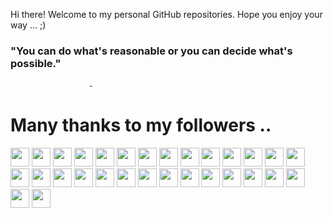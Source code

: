 
Hi there! Welcome to my personal GitHub repositories.
Hope you enjoy your way ... ;)

<!-- UPDATE:START (QUOTES) -->
<h3>"You can do what's reasonable or you can decide what's possible."</h3>
&nbsp&nbsp&nbsp&nbsp&nbsp&nbsp&nbsp&nbsp&nbsp&nbsp&nbsp&nbsp&nbsp&nbsp&nbsp&nbsp&nbsp&nbsp&nbsp&nbsp&nbsp&nbsp&nbsp&nbsp&nbsp&nbsp&nbsp&nbsp&nbsp&nbsp&nbsp&nbsp<small><i>- </i></small>
<!-- UPDATE:END -->

<!-- UPDATE:START (FOLLOWERS) -->
# Many thanks to my followers ..
<a href="https://github.com/michelson" alt="michelson"><img src="https://avatars.githubusercontent.com/u/11976?v=4" width="30" height="30"/></a> <a href="https://github.com/TimMikeladze" alt="TimMikeladze"><img src="https://avatars.githubusercontent.com/u/702718?v=4" width="30" height="30"/></a> <a href="https://github.com/CamHenlin" alt="CamHenlin"><img src="https://avatars.githubusercontent.com/u/1225579?v=4" width="30" height="30"/></a> <a href="https://github.com/torrmal" alt="torrmal"><img src="https://avatars.githubusercontent.com/u/5898506?v=4" width="30" height="30"/></a> <a href="https://github.com/idimetrix" alt="idimetrix"><img src="https://avatars.githubusercontent.com/u/6536323?v=4" width="30" height="30"/></a> <a href="https://github.com/elyulka" alt="elyulka"><img src="https://avatars.githubusercontent.com/u/7532384?v=4" width="30" height="30"/></a> <a href="https://github.com/DiAlCuSa" alt="DiAlCuSa"><img src="https://avatars.githubusercontent.com/u/18500266?v=4" width="30" height="30"/></a> <a href="https://github.com/afcarvallo" alt="afcarvallo"><img src="https://avatars.githubusercontent.com/u/22074766?v=4" width="30" height="30"/></a> <a href="https://github.com/performanceguy" alt="performanceguy"><img src="https://avatars.githubusercontent.com/u/29443773?v=4" width="30" height="30"/></a> <a href="https://github.com/MafujShikder" alt="MafujShikder"><img src="https://avatars.githubusercontent.com/u/34533694?v=4" width="30" height="30"/></a> <a href="https://github.com/Connor9994" alt="Connor9994"><img src="https://avatars.githubusercontent.com/u/39637206?v=4" width="30" height="30"/></a> <a href="https://github.com/standardgalactic" alt="standardgalactic"><img src="https://avatars.githubusercontent.com/u/43516554?v=4" width="30" height="30"/></a> <a href="https://github.com/Barryhuan" alt="Barryhuan"><img src="https://avatars.githubusercontent.com/u/46715367?v=4" width="30" height="30"/></a> <a href="https://github.com/Yan-Cheng-Hsu" alt="Yan-Cheng-Hsu"><img src="https://avatars.githubusercontent.com/u/50510217?v=4" width="30" height="30"/></a> <a href="https://github.com/CAOR21" alt="CAOR21"><img src="https://avatars.githubusercontent.com/u/53380190?v=4" width="30" height="30"/></a> <a href="https://github.com/geeksourcecodes" alt="geeksourcecodes"><img src="https://avatars.githubusercontent.com/u/57898683?v=4" width="30" height="30"/></a> <a href="https://github.com/nholuongut" alt="nholuongut"><img src="https://avatars.githubusercontent.com/u/58627821?v=4" width="30" height="30"/></a> <a href="https://github.com/DevinPlumb" alt="DevinPlumb"><img src="https://avatars.githubusercontent.com/u/61392779?v=4" width="30" height="30"/></a> <a href="https://github.com/gsarthakdev" alt="gsarthakdev"><img src="https://avatars.githubusercontent.com/u/63082917?v=4" width="30" height="30"/></a> <a href="https://github.com/skliou3784" alt="skliou3784"><img src="https://avatars.githubusercontent.com/u/65887057?v=4" width="30" height="30"/></a> <a href="https://github.com/ODAncona" alt="ODAncona"><img src="https://avatars.githubusercontent.com/u/71207824?v=4" width="30" height="30"/></a> <a href="https://github.com/helallao" alt="helallao"><img src="https://avatars.githubusercontent.com/u/78656003?v=4" width="30" height="30"/></a> <a href="https://github.com/ittybitty8" alt="ittybitty8"><img src="https://avatars.githubusercontent.com/u/80985024?v=4" width="30" height="30"/></a> <a href="https://github.com/DanteNoguez" alt="DanteNoguez"><img src="https://avatars.githubusercontent.com/u/100301825?v=4" width="30" height="30"/></a> <a href="https://github.com/abdirashidabubakar50" alt="abdirashidabubakar50"><img src="https://avatars.githubusercontent.com/u/108692888?v=4" width="30" height="30"/></a> <a href="https://github.com/JacksonUptain" alt="JacksonUptain"><img src="https://avatars.githubusercontent.com/u/111402072?v=4" width="30" height="30"/></a> <a href="https://github.com/Cameron-Ord" alt="Cameron-Ord"><img src="https://avatars.githubusercontent.com/u/123521598?v=4" width="30" height="30"/></a> <a href="https://github.com/nourredine1981" alt="nourredine1981"><img src="https://avatars.githubusercontent.com/u/129608265?v=4" width="30" height="30"/></a> <a href="https://github.com/Larmbs" alt="Larmbs"><img src="https://avatars.githubusercontent.com/u/138258207?v=4" width="30" height="30"/></a> <a href="https://github.com/seniorvuejsdeveloper" alt="seniorvuejsdeveloper"><img src="https://avatars.githubusercontent.com/u/147451557?v=4" width="30" height="30"/></a> 
<!-- UPDATE:END -->
<br/>
